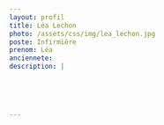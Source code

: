```yaml
---
layout: profil
title: Léa Lechon
photo: /assets/css/img/lea_lechon.jpg
poste: Infirmière
prenom: Léa
anciennete: 
description: |
 

  

  
---
```

